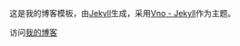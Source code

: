 这是我的博客模板，由[Jekyll](https://jekyllrb.com)生成，采用[Vno - Jekyll](https://github.com/onevcat/vno-jekyll)作为主题。

访问[我的博客](http://douking.github.io/)


